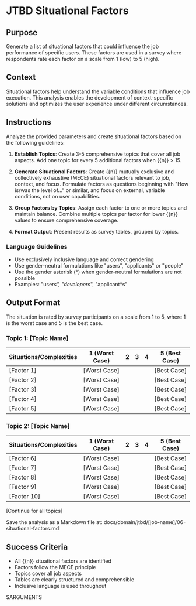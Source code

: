 # JTBD Situational Factors

## Purpose

Generate a list of situational factors that could influence the job performance of specific users. These factors are used in a survey where respondents rate each factor on a scale from 1 (low) to 5 (high).

## Context

Situational factors help understand the variable conditions that influence job execution. This analysis enables the development of context-specific solutions and optimizes the user experience under different circumstances.

## Instructions

Analyze the provided parameters and create situational factors based on the following guidelines:

1. **Establish Topics**: Create 3-5 comprehensive topics that cover all job aspects. Add one topic for every 5 additional factors when {{n}} > 15.

2. **Generate Situational Factors**: Create {{n}} mutually exclusive and collectively exhaustive (MECE) situational factors relevant to job, context, and focus. Formulate factors as questions beginning with "How is/was the level of..." or similar, and focus on external, variable conditions, not on user capabilities.

3. **Group Factors by Topics**: Assign each factor to one or more topics and maintain balance. Combine multiple topics per factor for lower {{n}} values to ensure comprehensive coverage.

4. **Format Output**: Present results as survey tables, grouped by topics.

### Language Guidelines

- Use exclusively inclusive language and correct gendering
- Use gender-neutral formulations like "users", "applicants" or "people"
- Use the gender asterisk (*) when gender-neutral formulations are not possible
- Examples: "user*s", "developer*s", "applicant*s"

## Output Format

The situation is rated by survey participants on a scale from 1 to 5, where 1 is the worst case and 5 is the best case.

### Topic 1: [Topic Name]

|Situations/Complexities|1 (Worst Case)|2|3|4|5 (Best Case)|
|---|---|---|---|---|---|
|[Factor 1]|[Worst Case]||||[Best Case]|
|[Factor 2]|[Worst Case]||||[Best Case]|
|[Factor 3]|[Worst Case]||||[Best Case]|
|[Factor 4]|[Worst Case]||||[Best Case]|
|[Factor 5]|[Worst Case]||||[Best Case]|

### Topic 2: [Topic Name]

|Situations/Complexities|1 (Worst Case)|2|3|4|5 (Best Case)|
|---|---|---|---|---|---|
|[Factor 6]|[Worst Case]||||[Best Case]|
|[Factor 7]|[Worst Case]||||[Best Case]|
|[Factor 8]|[Worst Case]||||[Best Case]|
|[Factor 9]|[Worst Case]||||[Best Case]|
|[Factor 10]|[Worst Case]||||[Best Case]|

[Continue for all topics]

Save the analysis as a Markdown file at: docs/domain/jtbd/[job-name]/06-situational-factors.md

## Success Criteria

- All {{n}} situational factors are identified
- Factors follow the MECE principle
- Topics cover all job aspects
- Tables are clearly structured and comprehensible
- Inclusive language is used throughout

$ARGUMENTS